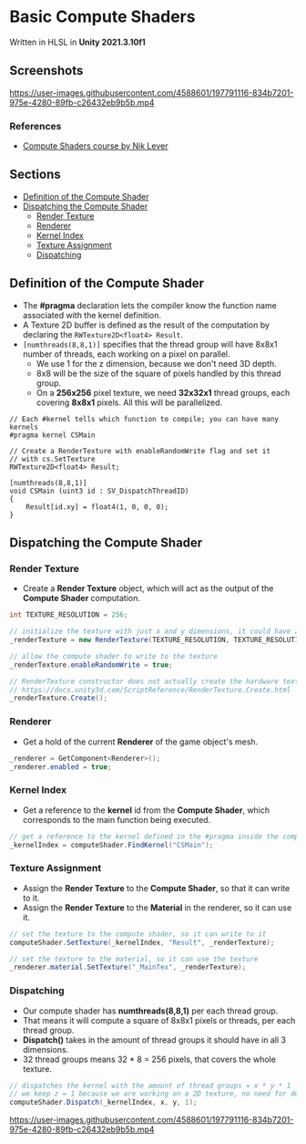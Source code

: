 # Basic Compute Shaders

Written in HLSL in **Unity 2021.3.10f1**

## Screenshots

<!-- 1.mp4 -->

https://user-images.githubusercontent.com/4588601/197791116-834b7201-975e-4280-89fb-c26432eb9b5b.mp4

### References

- [Compute Shaders course by Nik Lever](https://www.udemy.com/course/compute-shaders)

## Sections

- [Definition of the Compute Shader](#definition-of-the-compute-shader)
- [Dispatching the Compute Shader](#dispatching-the-compute-shader)
  - [Render Texture](#render-texture)
  - [Renderer](#renderer)
  - [Kernel Index](#kernel-index)
  - [Texture Assignment](#texture-assignment)
  - [Dispatching](#dispatching)

## Definition of the Compute Shader

- The **#pragma** declaration lets the compiler know the function name associated with the kernel definition.
- A Texture 2D buffer is defined as the result of the computation by declaring the `RWTexture2D<float4> Result`.
- `[numthreads(8,8,1)]` specifies that the thread group will have 8x8x1 number of threads, each working on a pixel on parallel.
  - We use 1 for the z dimension, because we don't need 3D depth.
  - 8x8 will be the size of the square of pixels handled by this thread group.
  - On a **256x256** pixel texture, we need **32x32x1** thread groups, each covering **8x8x1** pixels. All this will be parallelized.

```hlsl
// Each #kernel tells which function to compile; you can have many kernels
#pragma kernel CSMain

// Create a RenderTexture with enableRandomWrite flag and set it
// with cs.SetTexture
RWTexture2D<float4> Result;

[numthreads(8,8,1)]
void CSMain (uint3 id : SV_DispatchThreadID)
{
    Result[id.xy] = float4(1, 0, 0, 0);
}
```

## Dispatching the Compute Shader

### Render Texture

- Create a **Render Texture** object, which will act as the output of the **Compute Shader** computation.

```cs
int TEXTURE_RESOLUTION = 256;

// initialize the texture with just x and y dimensions, it could have z depth
_renderTexture = new RenderTexture(TEXTURE_RESOLUTION, TEXTURE_RESOLUTION, 0);

// allow the compute shader to write to the texture
_renderTexture.enableRandomWrite = true;

// RenderTexture constructor does not actually create the hardware texture
// https://docs.unity3d.com/ScriptReference/RenderTexture.Create.html
_renderTexture.Create();
```

### Renderer

- Get a hold of the current **Renderer** of the game object's mesh.

```cs
_renderer = GetComponent<Renderer>();
_renderer.enabled = true;
```

### Kernel Index

- Get a reference to the **kernel** id from the **Compute Shader**, which corresponds to the main function being executed.

```cs
// get a reference to the kernel defined in the #pragma inside the compute shader
_kernelIndex = computeShader.FindKernel("CSMain");
```

### Texture Assignment

- Assign the **Render Texture** to the **Compute Shader**, so that it can write to it.
- Assign the **Render Texture** to the **Material** in the renderer, so it can use it.

```cs
// set the texture to the compute shader, so it can write to it
computeShader.SetTexture(_kernelIndex, "Result", _renderTexture);

// set the texture to the material, so it can use the texture
_renderer.material.SetTexture("_MainTex", _renderTexture);
```

### Dispatching

- Our compute shader has **numthreads(8,8,1)** per each thread group.
- That means it will compute a square of 8x8x1 pixels or threads, per each thread group.
- **Dispatch()** takes in the amount of thread groups it should have in all 3 dimensions.
- 32 thread groups means 32 \* 8 = 256 pixels, that covers the whole texture.

```cs
// dispatches the kernel with the amount of thread groups = x * y * 1
// we keep z = 1 because we are working on a 2D texture, no need for depth
computeShader.Dispatch(_kernelIndex, x, y, 1);
```

<!-- 1.mp4 -->

https://user-images.githubusercontent.com/4588601/197791116-834b7201-975e-4280-89fb-c26432eb9b5b.mp4
